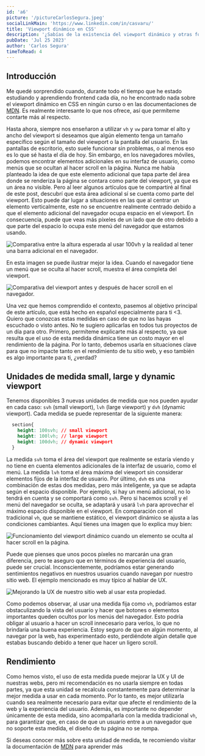 ```yaml
---
id: 'a6'
picture: '/pictureCarlosSegura.jpeg'
socialLinkMain: 'https://www.linkedin.com/in/casvaru/'
title: 'Viewport dinámico en CSS'
description: '¿Sabías de la existencia del viewport dinámico y otras formas de medirlo? Resulta conveniente usarlo en algunos casos para capturar correctamente el viewport cuando el navegador móvil tiene alguna barra adicional en su interfaz de usuario.'
pubDate: 'Jul 25 2023'
author: 'Carlos Segura'
timeToRead: 4
---
```

## Introducción
Me quedé sorprendido cuando, durante todo el tiempo que he estado estudiando y aprendiendo frontend cada día, no he encontrado nada sobre el viewport dinámico en CSS en ningún curso o en las documentaciones de [MDN](https://developer.mozilla.org/es/). Es realmente interesante lo que nos ofrece, así que permíteme contarte más al respecto.

Hasta ahora, siempre nos enseñaron a utilizar `vh` y `vw` para tomar el alto y ancho del viewport si deseamos que algún elemento tenga un tamaño específico según el tamaño del viewport o la pantalla del usuario. En las pantallas de escritorio, esto suele funcionar sin problemas, o al menos eso es lo que sé hasta el día de hoy. Sin embargo, en los navegadores móviles, podemos encontrar elementos adicionales en su interfaz de usuario, como menús que se ocultan al hacer scroll en la página. Nunca me había planteado la idea de que este elemento adicional que tapa parte del área donde se renderiza la página se contara como parte del viewport, ya que es un área no visible. Pero al leer algunos artículos que te compartiré al final de este post, descubrí que esta área adicional sí se cuenta como parte del viewport. Esto puede dar lugar a situaciones en las que al centrar un elemento verticalmente, este no se encuentre realmente centrado debido a que el elemento adicional del navegador ocupa espacio en el viewport. En consecuencia, puede que veas más píxeles de un lado que de otro debido a que parte del espacio lo ocupa este menú del navegador que estamos usando.

![Comparativa entre la altura esperada al usar 100vh y la realidad al tener una barra adicional en el navegador.](https://ishadeed.com/assets/new-viewport-units/viewport-units-height-3.png)

En esta imagen se puede ilustrar mejor la idea. Cuando el navegador tiene un menú que se oculta al hacer scroll, muestra el área completa del viewport.

![Comparativa del viewport antes y después de hacer scroll en el navegador.](https://ishadeed.com/assets/new-viewport-units/viewport-units-height-4.png)

Una vez que hemos comprendido el contexto, pasemos al objetivo principal de este artículo, que está hecho en español especialmente para ti <3. Quiero que conozcas estas medidas en caso de que no las hayas escuchado o visto antes. No te sugiero aplicarlas en todos tus proyectos de un día para otro. Primero, permíteme explicarte más al respecto, ya que resulta que el uso de esta medida dinámica tiene un costo mayor en el rendimiento de la página. Por lo tanto, debemos usarla en situaciones clave para que no impacte tanto en el rendimiento de tu sitio web, y eso también es algo importante para ti, ¿verdad?

## Unidades de medida small, large y dynamic viewport

Tenemos disponibles 3 nuevas unidades de medida que nos pueden ayudar en cada caso: `svh` (small viewport), `lvh` (large viewport) y `dvh` (dynamic viewport). Cada medida se puede representar de la siguiente manera:

```css
  section{
    height: 100svh; // small viewport
    height: 100lvh; // large viewport
    height: 100dvh; // dynamic viewport
  }
```

La medida `svh` toma el área del viewport que realmente se estaría viendo y no tiene en cuenta elementos adicionales de la interfaz de usuario, como el menú. La medida `lvh` toma el área máxima del viewport sin considerar elementos fijos de la interfaz de usuario. Por último, `dvh` es una combinación de estas dos medidas, pero más inteligente, ya que se adapta según el espacio disponible. Por ejemplo, si hay un menú adicional, no lo tendrá en cuenta y se comportará como `svh`. Pero si hacemos scroll y el menú del navegador se oculta, se adaptará y usará `lvh` para aprovechar el máximo espacio disponible en el viewport. En comparación con el tradicional `vh`, que se mantiene estático, el viewport dinámico se ajusta a las condiciones cambiantes. Aquí tienes una imagen que lo explica muy bien:

![Funcionamiento del viewport dinámico cuando un elemento se oculta al hacer scroll en la página.](https://ishadeed.com/assets/new-viewport-units/dynamic-viewport-css.png)

Puede que pienses que unos pocos píxeles no marcarán una gran diferencia, pero te aseguro que en términos de experiencia del usuario, puede ser crucial. Inconscientemente, podríamos estar generando sentimientos negativos en nuestros usuarios cuando navegan por nuestro sitio web. El ejemplo mencionado es muy típico al hablar de UX.

![Mejorando la UX de nuestro sitio web al usar esta propiedad.](https://ishadeed.com/assets/new-viewport-units/dynamic-viewport-css-modal.png)

Como podemos observar, al usar una medida fija como `vh`, podríamos estar obstaculizando la vista del usuario y hacer que botones o elementos importantes queden ocultos por los menús del navegador. Esto podría obligar al usuario a hacer un scroll innecesario para verlos, lo que no brindaría una buena experiencia. Estoy seguro de que en algún momento, al navegar por la web, has experimentado esto, perdiéndote algún detalle que estabas buscando debido a tener que hacer un ligero scroll.

## Rendimiento

Como hemos visto, el uso de esta medida puede mejorar la UX y UI de nuestras webs, pero mi recomendación es no usarla siempre en todas partes, ya que esta unidad se recalcula constantemente para determinar la mejor medida a usar en cada momento. Por lo tanto, es mejor utilizarla cuando sea realmente necesario para evitar que afecte el rendimiento de la web y la experiencia del usuario. Además, es importante no depender únicamente de esta medida, sino acompañarla con la medida tradicional `vh`, para garantizar que, en caso de que un usuario entre a un navegador que no soporte esta medida, el diseño de tu página no se rompa.

Si deseas conocer más sobre esta unidad de medida, te recomiendo visitar la documentación de [MDN](https://developer.mozilla.org/en-US/docs/Learn/CSS/Building_blocks/Values_and_units) para aprender más
